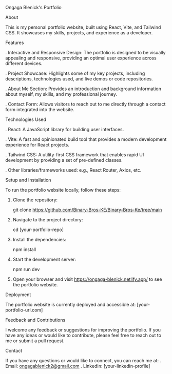Ongaga Blenick's Portfolio

About

This is my personal portfolio website, built using React, Vite, and Tailwind CSS. It showcases my skills, projects, and experience as a developer.

Features

. Interactive and Responsive Design: The portfolio is designed to be visually appealing and responsive, providing an optimal user experience across different devices.

. Project Showcase: Highlights some of my key projects, including descriptions, technologies used, and live demos or code repositories.

. About Me Section: Provides an introduction and background information about myself, my skills, and my professional journey.

. Contact Form: Allows visitors to reach out to me directly through a contact form integrated into the website.

Technologies Used

. React: A JavaScript library for building user interfaces.

. Vite: A fast and opinionated build tool that provides a modern development experience for React projects.

. Tailwind CSS: A utility-first CSS framework that enables rapid UI development by providing a set of pre-defined classes.

. Other libraries/frameworks used: e.g., React Router, Axios, etc.

Setup and Installation

To run the portfolio website locally, follow these steps:

1. Clone the repository:

   git clone https://github.com/Binary-Bros-KE/Binary-Bros-Ke/tree/main
   
2. Navigate to the project directory:
   
   cd [your-portfolio-repo]

3. Install the dependencies:

   npm install

4. Start the development server:

   npm run dev

5. Open your browser and visit https://ongaga-blenick.netlify.app/ to see the portfolio website.

Deployment

The portfolio website is currently deployed and accessible at: [your-portfolio-url.com]

Feedback and Contributions

I welcome any feedback or suggestions for improving the portfolio. If you have any ideas or would like to contribute, please feel free to reach out to me or submit a pull request.

Contact

If you have any questions or would like to connect, you can reach me at:
. Email: ongagablenick2@gmail.com
. LinkedIn: [your-linkedin-profile]